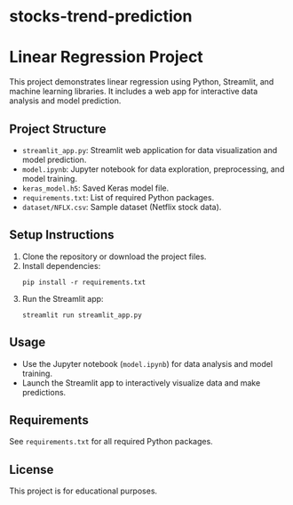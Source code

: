 ﻿# stocks-trend-prediction

# Linear Regression Project

This project demonstrates linear regression using Python, Streamlit, and machine learning libraries. It includes a web app for interactive data analysis and model prediction.

## Project Structure

- `streamlit_app.py`: Streamlit web application for data visualization and model prediction.
- `model.ipynb`: Jupyter notebook for data exploration, preprocessing, and model training.
- `keras_model.h5`: Saved Keras model file.
- `requirements.txt`: List of required Python packages.
- `dataset/NFLX.csv`: Sample dataset (Netflix stock data).

## Setup Instructions

1. Clone the repository or download the project files.
2. Install dependencies:
	```
	pip install -r requirements.txt
	```
3. Run the Streamlit app:
	```
	streamlit run streamlit_app.py
	```

## Usage

- Use the Jupyter notebook (`model.ipynb`) for data analysis and model training.
- Launch the Streamlit app to interactively visualize data and make predictions.

## Requirements

See `requirements.txt` for all required Python packages.

## License

This project is for educational purposes.
